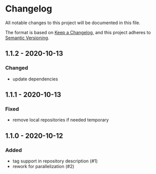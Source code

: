 # Changelog

All notable changes to this project will be documented in this file.

The format is based on [Keep a Changelog](https://keepachangelog.com/en/1.0.0/),
and this project adheres to [Semantic Versioning](https://semver.org/spec/v2.0.0.html).

## 1.1.2 - 2020-10-13

### Changed

- update dependencies

## 1.1.1 - 2020-10-13

### Fixed

- remove local repositories if needed temporary

## 1.1.0 - 2020-10-12

### Added

- tag support in repository description (#1)
- rework for parallelization (#2)
